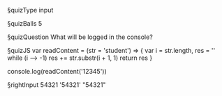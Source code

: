 §quizType
input

§quizBalls
5


§quizQuestion
What will be logged in the console?



§quizJS
var readContent = (str = 'student') => {
  var i = str.length, res = ''
  while (i --> -1) res += str.substr(i + 1, 1)
  return res
}

console.log(readContent('12345'))


§rightInput
54321
'54321'
"54321"

